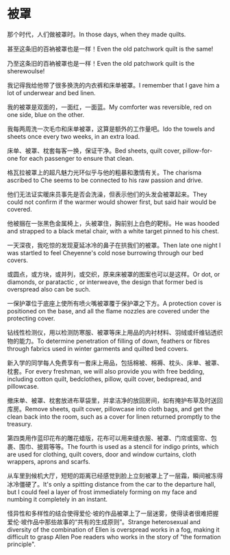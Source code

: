 # 被罩

<p><span class="chinese">那个时代，人们做被罩时。</span><span class="english">In those days, when they made quilts.</span></p>

<p><span class="chinese">甚至这条旧的百衲被罩也是一样！</span><span class="english">Even the old patchwork quilt is the same!</span></p>

<p><span class="chinese">乃至这条旧的百衲被罩也是一样！</span><span class="english">Even the old patchwork quilt is the sherewoulse!</span></p>

<p><span class="chinese">我记得我给他带了很多换洗的内衣裤和床单被罩。</span><span class="english">I remember that I gave him a lot of underwear and bed linen.</span></p>

<p><span class="chinese">我的被罩是双面的，一面红，一面蓝。</span><span class="english">My comforter was reversible, red on one side, blue on the other.</span></p>

<p><span class="chinese">我每两周洗一次毛巾和床单被罩，这算是额外的工作量吧。</span><span class="english">Ido the towels and sheets once every two weeks, in an extra load.</span></p>

<p><span class="chinese">床单、被罩、枕套每客一换，保证干净。</span><span class="english">Bed sheets, quilt cover, pillow-for-one for each passenger to ensure that clean.</span></p>

<p><span class="chinese">格瓦拉被罩上的超凡魅力光环似乎与他的粗暴和激情有关。</span><span class="english">The charisma ascribed to Che seems to be connected to his raw passion and drive.</span></p>

<p><span class="chinese">他们无法证实暖床员事先是否会洗澡，但表示他们的头发会被罩起来。</span><span class="english">They could not confirm if the warmer would shower first, but said hair would be covered.</span></p>

<p><span class="chinese">他被捆在一张黑色金属椅上，头被罩住，胸前别上白色的靶标。</span><span class="english">He was hooded and strapped to a black metal chair, with a white target pinned to his chest.</span></p>

<p><span class="chinese">一天深夜，我吃惊的发现夏延冰冷的鼻子在拱我们的被罩。</span><span class="english">Then late one night I was startled to feel Cheyenne's cold nose burrowing through our bed covers.</span></p>

<p><span class="chinese">或圆点，或方块，或并列，或交织，原来床被罩的图案也可以是这样。</span><span class="english">Or dot, or diamonds, or paratactic , or interweave, the design that former bed is overspread also can be such.</span></p>

<p><span class="chinese">一保护罩位于底座上使所有喷火嘴被罩覆于保护罩之下方。</span><span class="english">A protection cover is positioned on the base, and all the flame nozzles are covered under the protecting cover.</span></p>

<p><span class="chinese">钻线性检测仪，用以检测防寒服、被罩等床上用品的内衬材料、羽绒或纤维钻透织物的能力。</span><span class="english">To determine penetration of filling of down, feathers or fibres through fabrics used in winter garments and quilted bed covers.</span></p>

<p><span class="chinese">新入学的同学每人免费享有一套床上用品，包括棉被、棉褥、枕头、床单、被罩、枕套。</span><span class="english">For every freshman, we will also provide you with free bedding, including cotton quilt, bedclothes, pillow, quilt cover, bedspread, and pillowcase.</span></p>

<p><span class="chinese">撤床单、被罩、枕套放进布草袋里，并拿洁净的放回房间，如有掩护布草及时送回库房。</span><span class="english">Remove sheets, quilt cover, pillowcase into cloth bags, and get the clean back into the room, such as a cover for linen returned promptly to the treasury.</span></p>

<p><span class="chinese">第四类用作蓝印花布的雕花蜡版，花布可以用来缝衣服、被罩、门帘或窗帘、包裹、围巾、披肩等等。</span><span class="english">The fourth is used as a stencil for indigo prints, which are used for clothing, quilt covers, door and window curtains, cloth wrappers, aprons and scarfs.</span></p>

<p><span class="chinese">从车里到候机大厅，短短的距离已经感觉到脸上立刻被罩上了一层霜，瞬间被冻得冰冷僵硬了。</span><span class="english">It's only a spitting distance from the car to the departure hall, but I could feel a layer of frost immediately forming on my face and numbing it completely in an instant.</span></p>

<p><span class="chinese">怪异性和多样性的结合使得爱伦·坡的作品被罩上了一层迷雾，使得读者很难把握爱伦·坡作品中那些故事的“共有的生成原则”。</span><span class="english">Strange heterosexual and diversity of the combination of Ellen is overspread works in a fog, making it difficult to grasp Allen Poe readers who works in the story of "the formation principle".</span></p>

